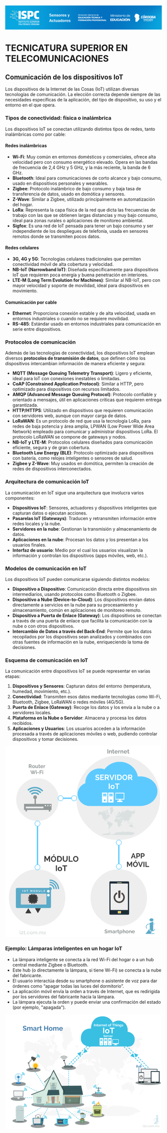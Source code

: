 ![Carátula](../../E%20assets/caratula.png)

# TECNICATURA SUPERIOR EN TELECOMUNICACIONES

## Comunicación de los dispositivos IoT

Los dispositivos de la Internet de las Cosas (IoT) utilizan diversas tecnologías de comunicación. La elección correcta depende siempre de las necesidades específicas de la aplicación, del tipo de dispositivo, su uso y el entorno en el que opera.


### Tipos de conectividad: física o inalámbrica

Los dispositivos IoT se conectan utilizando distintos tipos de redes, tanto inalámbricas como por cable:

#### Redes inalámbricas

- **Wi-Fi**: Muy común en entornos domésticos y comerciales, ofrece alta velocidad pero con consumo energético elevado. Opera en las bandas de frecuencia de 2,4 GHz y 5 GHz, y la más reciente, la banda de 6 GHz.
- **Bluetooth**: Ideal para comunicaciones de corto alcance y bajo consumo, usado en dispositivos personales y wearables.
- **Zigbee**: Protocolo inalámbrico de bajo consumo y baja tasa de transferencia de datos, usado en domótica y sensores.
- **Z-Wave**: Similar a Zigbee, utilizado principalmente en automatización del hogar.
- **LoRa**: Representa la capa física de la red que dicta las frecuencias de trabajo con las que se obtienen largas distancias y muy bajo consumo, ideal para zonas rurales o aplicaciones de monitoreo ambiental.
- **Sigfox**: Es una red de IoT pensada para tener un bajo consumo y ser independiente de los despliegues de telefonía, usada en sensores remotos donde se transmiten pocos datos.

#### Redes celulares

- **3G, 4G y 5G**: Tecnologías celulares tradicionales que permiten conectividad móvil de alta cobertura y velocidad.
- **NB-IoT (Narrowband IoT)**: Diseñada específicamente para dispositivos IoT que requieren poca energía y buena penetración en interiores.
- **LTE-M (Long Term Evolution for Machines)**: Similar al NB-IoT, pero con mayor velocidad y soporte de movilidad, ideal para dispositivos en movimiento.

#### Comunicación por cable

- **Ethernet**: Proporciona conexión estable y de alta velocidad, usada en entornos industriales o cuando no se requiere movilidad.
- **RS-485**: Estándar usado en entornos industriales para comunicación en serie entre dispositivos.


### Protocolos de comunicación

Además de las tecnologías de conectividad, los dispositivos IoT emplean diversos **protocolos de transmisión de datos**, que definen cómo los dispositivos intercambian información de manera eficiente y segura:

- **MQTT (Message Queuing Telemetry Transport)**: Ligero y eficiente, ideal para IoT con conexiones inestables o limitadas.
- **CoAP (Constrained Application Protocol)**: Similar a HTTP, pero optimizado para dispositivos con recursos limitados.
- **AMQP (Advanced Message Queuing Protocol)**: Protocolo confiable y orientado a mensajes, útil en aplicaciones críticas que requieren entrega garantizada.
- **HTTP/HTTPS**: Utilizado en dispositivos que requieren comunicación con servidores web, aunque con mayor carga de datos.
- **LoRaWAN**: Es un protocolo de red que usa la tecnología LoRa, para redes de baja potencia y área amplia, LPWAN (Low Power Wide Area Network) empleado para comunicar y administrar dispositivos LoRa. El protocolo LoRaWAN se compone de gateways y nodos.
- **NB-IoT y LTE-M**: Protocolos celulares diseñados para comunicación eficiente, segura y de gran cobertura.
- **Bluetooth Low Energy (BLE)**: Protocolo optimizado para dispositivos con batería, como relojes inteligentes o sensores de salud.
- **Zigbee y Z-Wave**: Muy usados en domótica, permiten la creación de redes de dispositivos interconectados.


### Arquitectura de comunicación IoT

La comunicación en IoT sigue una arquitectura que involucra varios componentes:

- **Dispositivos IoT**: Sensores, actuadores y dispositivos inteligentes que capturan datos o ejecutan acciones.
- **Pasarelas IoT (Gateways)**: Traducen y retransmiten información entre redes locales y la nube.
- **Servidores en la nube**: Gestionan la transmisión y almacenamiento de datos.
- **Aplicaciones en la nube**: Procesan los datos y los presentan a los usuarios finales.
- **Interfaz de usuario**: Medio por el cual los usuarios visualizan la información y controlan los dispositivos (apps móviles, web, etc.).


### Modelos de comunicación en IoT

Los dispositivos IoT pueden comunicarse siguiendo distintos modelos:

- **Dispositivo a Dispositivo**: Comunicación directa entre dispositivos sin intermediarios, usando protocolos como Bluetooth o Zigbee.
- **Dispositivo a Nube (Device-to-Cloud)**: Los dispositivos envían datos directamente a servicios en la nube para su procesamiento y almacenamiento, común en aplicaciones de monitoreo remoto.
- **Dispositivo a Puerta de Enlace (Gateway)**: Los dispositivos se conectan a través de una puerta de enlace que facilita la comunicación con la nube o con otros dispositivos.
- **Intercambio de Datos a través del Back-End**: Permite que los datos recopilados por los dispositivos sean analizados y combinados con otras fuentes de información en la nube, enriqueciendo la toma de decisiones.


### Esquema de comunicación en IoT

La comunicación entre dispositivos IoT se puede representar en varias etapas:

1. **Dispositivos y Sensores**: Capturan datos del entorno (temperatura, humedad, movimiento, etc.).
2. **Conectividad**: Transmiten esos datos mediante tecnologías como Wi-Fi, Bluetooth, Zigbee, LoRaWAN o redes móviles (4G/5G).
3. **Puerta de Enlace (Gateway)**: Recoge los datos y los envía a la nube o a servidores locales.
4. **Plataforma en la Nube o Servidor**: Almacena y procesa los datos recibidos.
5. **Aplicaciones y Usuarios**: Los usuarios acceden a la información procesada a través de aplicaciones móviles o web, pudiendo controlar dispositivos y tomar decisiones.

<img src="../../E assets/Cuestionario N1/p2img1.png" />


### Ejemplo: Lámparas inteligentes en un hogar IoT

- La lámpara inteligente se conecta a la red Wi-Fi del hogar o a un hub central mediante Zigbee o Bluetooth.
- Este hub (o directamente la lámpara, si tiene Wi-Fi) se conecta a la nube del fabricante.
- El usuario interactúa desde su smartphone o asistente de voz para dar órdenes como “apagar todas las luces del dormitorio”.
- La aplicación móvil envía la orden a través de Internet, que es redirigida por los servidores del fabricante hacia la lámpara.
- La lámpara ejecuta la orden y puede enviar una confirmación del estado (por ejemplo, "apagada").

<img src="../../E assets/Cuestionario N1/p2img2.png" />



